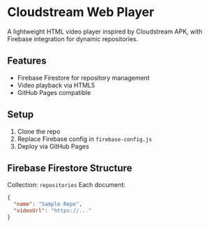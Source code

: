 # Cloudstream Web Player

A lightweight HTML video player inspired by Cloudstream APK, with Firebase integration for dynamic repositories.

## Features
- Firebase Firestore for repository management
- Video playback via HTML5
- GitHub Pages compatible

## Setup
1. Clone the repo
2. Replace Firebase config in `firebase-config.js`
3. Deploy via GitHub Pages

## Firebase Firestore Structure
Collection: `repositories`
Each document:
```json
{
  "name": "Sample Repo",
  "videoUrl": "https://..."
}
